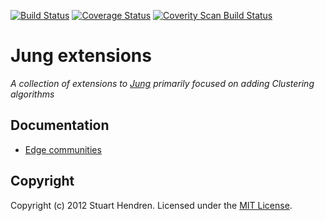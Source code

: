 [![Build Status](https://secure.travis-ci.org/hendrens/Jung-Extensions.png)](http://travis-ci.org/hendrens/Jung-Extensions) [![Coverage Status](https://coveralls.io/repos/hendrens/Jung-Extensions/badge.png)](https://coveralls.io/r/hendrens/Jung-Extensions) [![Coverity Scan Build Status](https://scan.coverity.com/projects/1665/badge.svg)](https://scan.coverity.com/projects/1665)


# Jung extensions

_A collection of extensions to [Jung](http://jung.sourceforge.net/) primarily focused on adding Clustering algorithms_

## Documentation

 * [Edge communities](https://github.com/hendrens/Jung-Extensions/wiki/Edge-communities)

## Copyright

Copyright (c) 2012 Stuart Hendren. Licensed under the [MIT License](http://opensource.org/licenses/mit-license.php).




